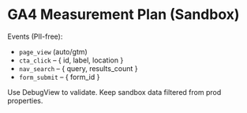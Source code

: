# GA4 Measurement Plan (Sandbox)

Events (PII-free):
- `page_view` (auto/gtm)
- `cta_click` – { id, label, location }
- `nav_search` – { query, results_count }
- `form_submit` – { form_id }

Use DebugView to validate. Keep sandbox data filtered from prod properties.
